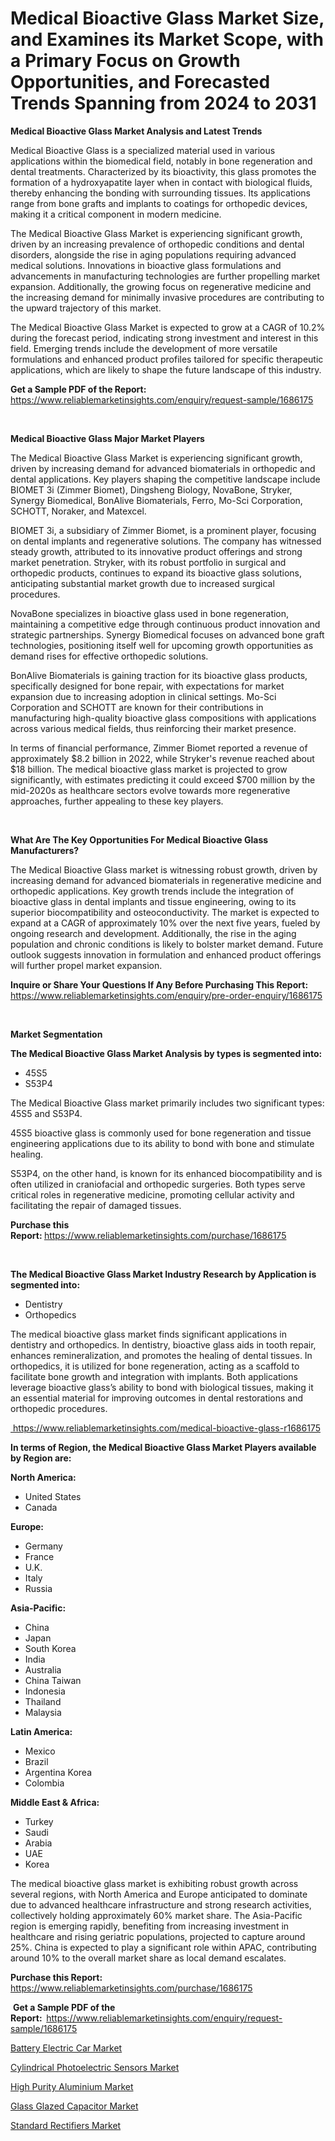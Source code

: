 <p><h1>Medical Bioactive Glass Market Size, and Examines its Market Scope, with a Primary Focus on Growth Opportunities, and Forecasted Trends Spanning from 2024 to 2031</h1></p><p><strong>Medical Bioactive Glass Market Analysis and Latest Trends</strong></p>
<p><p>Medical Bioactive Glass is a specialized material used in various applications within the biomedical field, notably in bone regeneration and dental treatments. Characterized by its bioactivity, this glass promotes the formation of a hydroxyapatite layer when in contact with biological fluids, thereby enhancing the bonding with surrounding tissues. Its applications range from bone grafts and implants to coatings for orthopedic devices, making it a critical component in modern medicine.</p><p>The Medical Bioactive Glass Market is experiencing significant growth, driven by an increasing prevalence of orthopedic conditions and dental disorders, alongside the rise in aging populations requiring advanced medical solutions. Innovations in bioactive glass formulations and advancements in manufacturing technologies are further propelling market expansion. Additionally, the growing focus on regenerative medicine and the increasing demand for minimally invasive procedures are contributing to the upward trajectory of this market.</p><p>The Medical Bioactive Glass Market is expected to grow at a CAGR of 10.2% during the forecast period, indicating strong investment and interest in this field. Emerging trends include the development of more versatile formulations and enhanced product profiles tailored for specific therapeutic applications, which are likely to shape the future landscape of this industry.</p></p>
<p><strong>Get a Sample PDF of the Report:&nbsp;</strong> <a href="https://www.reliablemarketinsights.com/enquiry/request-sample/1686175?utm_campaign=1347&utm_medium=2&utm_source=Github&utm_content=ia&utm_term=06102024&utm_id=medical-bioactive-glass">https://www.reliablemarketinsights.com/enquiry/request-sample/1686175</a></p>
<p>&nbsp;</p>
<p><strong>Medical Bioactive Glass Major Market Players</strong></p>
<p><p>The Medical Bioactive Glass Market is experiencing significant growth, driven by increasing demand for advanced biomaterials in orthopedic and dental applications. Key players shaping the competitive landscape include BIOMET 3i (Zimmer Biomet), Dingsheng Biology, NovaBone, Stryker, Synergy Biomedical, BonAlive Biomaterials, Ferro, Mo-Sci Corporation, SCHOTT, Noraker, and Matexcel.</p><p>BIOMET 3i, a subsidiary of Zimmer Biomet, is a prominent player, focusing on dental implants and regenerative solutions. The company has witnessed steady growth, attributed to its innovative product offerings and strong market penetration. Stryker, with its robust portfolio in surgical and orthopedic products, continues to expand its bioactive glass solutions, anticipating substantial market growth due to increased surgical procedures.</p><p>NovaBone specializes in bioactive glass used in bone regeneration, maintaining a competitive edge through continuous product innovation and strategic partnerships. Synergy Biomedical focuses on advanced bone graft technologies, positioning itself well for upcoming growth opportunities as demand rises for effective orthopedic solutions.</p><p>BonAlive Biomaterials is gaining traction for its bioactive glass products, specifically designed for bone repair, with expectations for market expansion due to increasing adoption in clinical settings. Mo-Sci Corporation and SCHOTT are known for their contributions in manufacturing high-quality bioactive glass compositions with applications across various medical fields, thus reinforcing their market presence.</p><p>In terms of financial performance, Zimmer Biomet reported a revenue of approximately $8.2 billion in 2022, while Stryker's revenue reached about $18 billion. The medical bioactive glass market is projected to grow significantly, with estimates predicting it could exceed $700 million by the mid-2020s as healthcare sectors evolve towards more regenerative approaches, further appealing to these key players.</p></p>
<p>&nbsp;</p>
<p><strong>What Are The Key Opportunities For Medical Bioactive Glass Manufacturers?</strong></p>
<p><p>The Medical Bioactive Glass market is witnessing robust growth, driven by increasing demand for advanced biomaterials in regenerative medicine and orthopedic applications. Key growth trends include the integration of bioactive glass in dental implants and tissue engineering, owing to its superior biocompatibility and osteoconductivity. The market is expected to expand at a CAGR of approximately 10% over the next five years, fueled by ongoing research and development. Additionally, the rise in the aging population and chronic conditions is likely to bolster market demand. Future outlook suggests innovation in formulation and enhanced product offerings will further propel market expansion.</p></p>
<p><strong>Inquire or Share Your Questions If Any Before Purchasing This Report:</strong> <a href="https://www.reliablemarketinsights.com/enquiry/pre-order-enquiry/1686175?utm_campaign=1347&utm_medium=2&utm_source=Github&utm_content=ia&utm_term=06102024&utm_id=medical-bioactive-glass">https://www.reliablemarketinsights.com/enquiry/pre-order-enquiry/1686175</a></p>
<p>&nbsp;</p>
<p><strong>Market Segmentation</strong></p>
<p><strong>The Medical Bioactive Glass Market Analysis by types is segmented into:</strong></p>
<p><ul><li>45S5</li><li>S53P4</li></ul></p>
<p><p>The Medical Bioactive Glass market primarily includes two significant types: 45S5 and S53P4. </p><p>45S5 bioactive glass is commonly used for bone regeneration and tissue engineering applications due to its ability to bond with bone and stimulate healing. </p><p>S53P4, on the other hand, is known for its enhanced biocompatibility and is often utilized in craniofacial and orthopedic surgeries. Both types serve critical roles in regenerative medicine, promoting cellular activity and facilitating the repair of damaged tissues.</p></p>
<p><strong>Purchase this Report:&nbsp;</strong><a href="https://www.reliablemarketinsights.com/purchase/1686175?utm_campaign=1347&utm_medium=2&utm_source=Github&utm_content=ia&utm_term=06102024&utm_id=medical-bioactive-glass">https://www.reliablemarketinsights.com/purchase/1686175</a></p>
<p>&nbsp;</p>
<p><strong>The Medical Bioactive Glass Market Industry Research by Application is segmented into:</strong></p>
<p><ul><li>Dentistry</li><li>Orthopedics</li></ul></p>
<p><p>The medical bioactive glass market finds significant applications in dentistry and orthopedics. In dentistry, bioactive glass aids in tooth repair, enhances remineralization, and promotes the healing of dental tissues. In orthopedics, it is utilized for bone regeneration, acting as a scaffold to facilitate bone growth and integration with implants. Both applications leverage bioactive glass’s ability to bond with biological tissues, making it an essential material for improving outcomes in dental restorations and orthopedic procedures.</p></p>
<p><a href="https://www.reliablemarketinsights.com/medical-bioactive-glass-r1686175?utm_campaign=1347&utm_medium=2&utm_source=Github&utm_content=ia&utm_term=06102024&utm_id=medical-bioactive-glass">&nbsp;https://www.reliablemarketinsights.com/medical-bioactive-glass-r1686175</a></p>
<p><strong>In terms of Region, the Medical Bioactive Glass Market Players available by Region are:</strong></p>
<p>
    <p> <strong> North America: </strong>
        <ul>
            <li>United States</li>
            <li>Canada</li>
        </ul>
        </p> 
    <p> <strong> Europe: </strong>
        <ul>
            <li>Germany</li>
            <li>France</li>
            <li>U.K.</li>
            <li>Italy</li>
            <li>Russia</li>
        </ul>
        </p> 
    <p> <strong> Asia-Pacific: </strong>
        <ul>
            <li>China</li>
            <li>Japan</li>
            <li>South Korea</li>
            <li>India</li>
            <li>Australia</li>
            <li>China Taiwan</li>
            <li>Indonesia</li>
            <li>Thailand</li>
            <li>Malaysia</li>
        </ul>
        </p> 
    <p> <strong> Latin America: </strong>
        <ul>
            <li>Mexico</li>
            <li>Brazil</li>
            <li>Argentina Korea</li>
            <li>Colombia</li>
        </ul>
        </p> 
    <p> <strong> Middle East & Africa: </strong>
        <ul>
            <li>Turkey</li>
            <li>Saudi</li>
            <li>Arabia</li>
            <li>UAE</li>
            <li>Korea</li>
        </ul>
    </p>
    </p>
<p><p>The medical bioactive glass market is exhibiting robust growth across several regions, with North America and Europe anticipated to dominate due to advanced healthcare infrastructure and strong research activities, collectively holding approximately 60% market share. The Asia-Pacific region is emerging rapidly, benefiting from increasing investment in healthcare and rising geriatric populations, projected to capture around 25%. China is expected to play a significant role within APAC, contributing around 10% to the overall market share as local demand escalates.</p></p>
<p><strong>Purchase this Report: </strong><a href="https://www.reliablemarketinsights.com/purchase/1686175?utm_campaign=1347&utm_medium=2&utm_source=Github&utm_content=ia&utm_term=06102024&utm_id=medical-bioactive-glass">https://www.reliablemarketinsights.com/purchase/1686175</a></p>
<p>&nbsp;<strong>Get a Sample PDF of the Report:&nbsp;&nbsp;</strong><a href="https://www.reliablemarketinsights.com/enquiry/request-sample/1686175?utm_campaign=1347&utm_medium=2&utm_source=Github&utm_content=ia&utm_term=06102024&utm_id=medical-bioactive-glass">https://www.reliablemarketinsights.com/enquiry/request-sample/1686175</a></p>
<p><strong></strong></p>
<p><p><a href="https://www.linkedin.com/pulse/battery-electric-car-industry-sector-new-technologies-4lhze?utm_campaign=1347&utm_medium=2&utm_source=Github&utm_content=ia&utm_term=06102024&utm_id=medical-bioactive-glass">Battery Electric Car Market</a></p><p><a href="https://www.linkedin.com/pulse/cylindrical-photoelectric-sensors-landscape-product-spectrum-gfzec?utm_campaign=1347&utm_medium=2&utm_source=Github&utm_content=ia&utm_term=06102024&utm_id=medical-bioactive-glass">Cylindrical Photoelectric Sensors Market</a></p><p><a href="https://www.linkedin.com/pulse/high-purity-aluminium-industry-sector-market-dynamics-uqgge?utm_campaign=1347&utm_medium=2&utm_source=Github&utm_content=ia&utm_term=06102024&utm_id=medical-bioactive-glass">High Purity Aluminium Market</a></p><p><a href="https://issuu.com/reportprime-2/docs/glass-glazed-capacitor-market-size-_247cf1677ef64c?utm_campaign=1347&utm_medium=2&utm_source=Github&utm_content=ia&utm_term=06102024&utm_id=medical-bioactive-glass">Glass Glazed Capacitor Market</a></p><p><a href="https://issuu.com/reportprime-2/docs/standard-rectifiers-market-size-203_b76cc3a9a0ae2d?utm_campaign=1347&utm_medium=2&utm_source=Github&utm_content=ia&utm_term=06102024&utm_id=medical-bioactive-glass">Standard Rectifiers Market</a></p></p>